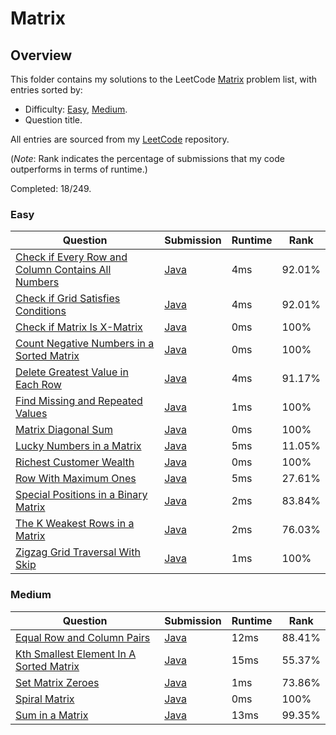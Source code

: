 # Matrix

## Overview
This folder contains my solutions to the LeetCode [Matrix](https://leetcode.com/problem-list/matrix/) problem list,
with entries sorted by:
- Difficulty: [Easy](#easy), [Medium](#medium).
- Question title.

All entries are sourced from my [LeetCode](https://github.com/shumarb/leetcode) repository.

(*Note*: Rank indicates the percentage of submissions that my code outperforms in terms of runtime.)

Completed: 18/249.

### Easy
| Question                                                                                                                                            | Submission                                                                                                             | Runtime | Rank   |
|-----------------------------------------------------------------------------------------------------------------------------------------------------|------------------------------------------------------------------------------------------------------------------------|---------|--------|
| [Check if Every Row and Column Contains All Numbers](https://leetcode.com/problems/check-if-every-row-and-column-contains-all-numbers/description/) | [Java](https://github.com/shumarb/leetcode/blob/main/submissions/java/CheckIfEveryRowAndColumnContainsAllNumbers.java) | 4ms     | 92.01% |
| [Check if Grid Satisfies Conditions](https://leetcode.com/problems/check-if-grid-satisfies-conditions/description/)                                 | [Java](https://github.com/shumarb/leetcode/blob/main/submissions/java/CheckIfEveryRowAndColumnContainsAllNumbers.java) | 4ms     | 92.01% |
| [Check if Matrix Is X-Matrix](https://leetcode.com/problems/check-if-matrix-is-x-matrix/description/)                                               | [Java](https://github.com/shumarb/leetcode/blob/main/submissions/java/CheckIfMatrixIsXMatrix.java)                     | 0ms     | 100%   |
| [Count Negative Numbers in a Sorted Matrix](https://leetcode.com/problems/count-negative-numbers-in-a-sorted-matrix/description/)                   | [Java](https://github.com/shumarb/leetcode/blob/main/submissions/java/CountNegativeNumbersInASortedMatrix.java)        | 0ms     | 100%   |
| [Delete Greatest Value in Each Row](https://leetcode.com/problems/delete-greatest-value-in-each-row/description/)                                   | [Java](https://github.com/shumarb/leetcode/blob/main/submissions/java/DeleteGreatestValueInEachRow.java)               | 4ms     | 91.17% |
| [Find Missing and Repeated Values](https://leetcode.com/problems/find-missing-and-repeated-values/description)                                      | [Java](https://github.com/shumarb/leetcode/blob/main/submissions/java/FindMissingAndRepeatedValues.java)               | 1ms     | 100%   |
| [Matrix Diagonal Sum](https://leetcode.com/problems/matrix-diagonal-sum/description/)                                                               | [Java](https://github.com/shumarb/leetcode/blob/main/submissions/java/MatrixDiagonalSum.java)                          | 0ms     | 100%   |
| [Lucky Numbers in a Matrix](https://leetcode.com/problems/lucky-numbers-in-a-matrix/description/)                                                   | [Java](https://github.com/shumarb/leetcode/blob/main/submissions/java/LuckyNumbersInAMatrix.java)                      | 5ms     | 11.05% |
| [Richest Customer Wealth](https://leetcode.com/problems/richest-customer-wealth/description/)                                                       | [Java](https://github.com/shumarb/leetcode/blob/main/submissions/java/RichestCustomerWealth.java)                      | 0ms     | 100%   |
| [Row With Maximum Ones](https://leetcode.com/problems/row-with-maximum-ones/description/)                                                           | [Java](https://github.com/shumarb/leetcode/blob/main/submissions/java/RowWithMaximumOnes.java)                         | 5ms     | 27.61% |
| [Special Positions in a Binary Matrix](https://leetcode.com/problems/special-positions-in-a-binary-matrix/description/)                             | [Java](https://github.com/shumarb/leetcode/blob/main/submissions/java/SpecialPositionsInABinaryMatrix.java)            | 2ms     | 83.84% |
| [The K Weakest Rows in a Matrix](https://leetcode.com/problems/the-k-weakest-rows-in-a-matrix/description/)                                         | [Java](https://github.com/shumarb/leetcode/blob/main/submissions/java/TheKWeakestRowsInAMatrix.java)                   | 2ms     | 76.03% |
| [Zigzag Grid Traversal With Skip](https://leetcode.com/problems/zigzag-grid-traversal-with-skip/description/)                                       | [Java](https://github.com/shumarb/leetcode/blob/main/submissions/java/ZigzagGridTraversalWithSkip.java)                | 1ms     | 100%   |

### Medium
| Question                                                                                                                      | Submission                                                                                                    | Runtime | Rank   |
|-------------------------------------------------------------------------------------------------------------------------------|---------------------------------------------------------------------------------------------------------------|---------|--------|
| [Equal Row and Column Pairs](https://leetcode.com/problems/equal-row-and-column-pairs/description/)                           | [Java](https://github.com/shumarb/leetcode/blob/main/submissions/java/EqualRowAndColumnPairs.java)            | 12ms    | 88.41% |
| [Kth Smallest Element In A Sorted Matrix](https://leetcode.com/problems/kth-smallest-element-in-a-sorted-matrix/description/) | [Java](https://github.com/shumarb/leetcode/blob/main/submissions/java/KthSmallestElementInASortedMatrix.java) | 15ms    | 55.37% |
| [Set Matrix Zeroes](https://leetcode.com/problems/set-matrix-zeroes/description/)                                             | [Java](https://github.com/shumarb/leetcode/blob/main/submissions/java/SetMatrixZeroes.java)                   | 1ms     | 73.86% |
| [Spiral Matrix](https://leetcode.com/problems/spiral-matrix/description/)                                                     | [Java](https://github.com/shumarb/leetcode/blob/main/submissions/java/SpiralMatrix.java)                      | 0ms     | 100%   |
| [Sum in a Matrix](https://leetcode.com/problems/sum-in-a-matrix/description/)                                                 | [Java](https://github.com/shumarb/leetcode/blob/main/submissions/java/SumInAMatrix.java)                      | 13ms    | 99.35% |
